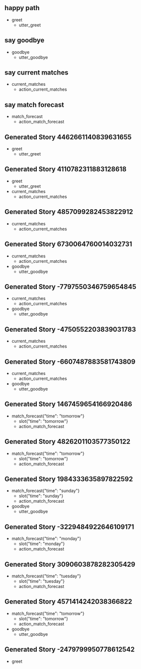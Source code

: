 ## happy path
* greet
  - utter_greet

## say goodbye
* goodbye
  - utter_goodbye

## say current matches
* current_matches
  - action_current_matches

## say match forecast
* match_forecast
  - action_match_forecast

## Generated Story 4462661140839631655
* greet
    - utter_greet

## Generated Story 4110782311883128618
* greet
    - utter_greet
* current_matches
    - action_current_matches

## Generated Story 4857099282453822912
* current_matches
    - action_current_matches

## Generated Story 6730064760014032731
* current_matches
    - action_current_matches
* goodbye
    - utter_goodbye

## Generated Story -7797550346759654845
* current_matches
    - action_current_matches
* goodbye
    - utter_goodbye

## Generated Story -4750552203839031783
* current_matches
    - action_current_matches

## Generated Story -6607487883581743809
* current_matches
    - action_current_matches
* goodbye
    - utter_goodbye

## Generated Story 1467459654166920486
* match_forecast{"time": "tomorrow"}
    - slot{"time": "tomorrow"}
    - action_match_forecast

## Generated Story 4826201103577350122
* match_forecast{"time": "tomorrow"}
    - slot{"time": "tomorrow"}
    - action_match_forecast

## Generated Story 1984333635897822592
* match_forecast{"time": "sunday"}
    - slot{"time": "sunday"}
    - action_match_forecast
* goodbye
    - utter_goodbye

## Generated Story -3229484922646109171
* match_forecast{"time": "monday"}
    - slot{"time": "monday"}
    - action_match_forecast

## Generated Story 3090603878282305429
* match_forecast{"time": "tuesday"}
    - slot{"time": "tuesday"}
    - action_match_forecast

## Generated Story 4571414242038366822
* match_forecast{"time": "tomorrow"}
    - slot{"time": "tomorrow"}
    - action_match_forecast
* goodbye
    - utter_goodbye

## Generated Story -2479799950778612542
* greet
